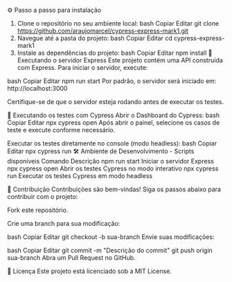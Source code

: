 ⚙️ Passo a passo para instalação
1. Clone o repositório no seu ambiente local:
bash
Copiar
Editar
git clone https://github.com/araujomarcel/cypress-express-mark1.git
2. Navegue até a pasta do projeto:
bash
Copiar
Editar
cd cypress-express-mark1
3. Instale as dependências do projeto:
bash
Copiar
Editar
npm install
🚀 Executando o servidor Express
Este projeto contém uma API construída com Express.
Para iniciar o servidor, execute:

bash
Copiar
Editar
npm run start
Por padrão, o servidor será iniciado em: http://localhost:3000

Certifique-se de que o servidor esteja rodando antes de executar os testes.

🧪 Executando os testes com Cypress
Abrir o Dashboard do Cypress:
bash
Copiar
Editar
npx cypress open
Após abrir o painel, selecione os casos de teste e execute conforme necessário.

Executar os testes diretamente no console (modo headless):
bash
Copiar
Editar
npx cypress run
🛠️ Ambiente de Desenvolvimento - Scripts disponíveis
Comando	Descrição
npm run start	Iniciar o servidor Express
npx cypress open	Abrir os testes Cypress no modo interativo
npx cypress run	Executar os testes Cypress em modo headless

🤝 Contribuição
Contribuições são bem-vindas!
Siga os passos abaixo para contribuir com o projeto:

Fork este repositório.

Crie uma branch para sua modificação:

bash
Copiar
Editar
git checkout -b sua-branch
Envie suas modificações:

bash
Copiar
Editar
git commit -m "Descrição do commit"
git push origin sua-branch
Abra um Pull Request no GitHub.

📄 Licença
Este projeto está licenciado sob a MIT License.

